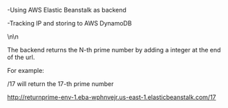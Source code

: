 -Using AWS Elastic Beanstalk as backend

-Tracking IP and storing to AWS DynamoDB

\n\n


The backend returns the N-th prime number by adding a integer at the end of the url.



For example:

/17 will return the 17-th prime number

http://returnprime-env-1.eba-wphnvejr.us-east-1.elasticbeanstalk.com/17
